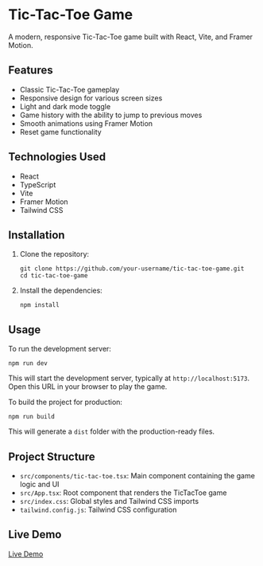# Tic-Tac-Toe Game

A modern, responsive Tic-Tac-Toe game built with React, Vite, and Framer Motion.

## Features

- Classic Tic-Tac-Toe gameplay
- Responsive design for various screen sizes
- Light and dark mode toggle
- Game history with the ability to jump to previous moves
- Smooth animations using Framer Motion
- Reset game functionality

## Technologies Used

- React
- TypeScript
- Vite
- Framer Motion
- Tailwind CSS

## Installation

1. Clone the repository:

   ```
   git clone https://github.com/your-username/tic-tac-toe-game.git
   cd tic-tac-toe-game
   ```

2. Install the dependencies:
   ```
   npm install
   ```

## Usage

To run the development server:

```
npm run dev
```

This will start the development server, typically at `http://localhost:5173`. Open this URL in your browser to play the game.

To build the project for production:

```
npm run build
```

This will generate a `dist` folder with the production-ready files.

## Project Structure

- `src/components/tic-tac-toe.tsx`: Main component containing the game logic and UI
- `src/App.tsx`: Root component that renders the TicTacToe game
- `src/index.css`: Global styles and Tailwind CSS imports
- `tailwind.config.js`: Tailwind CSS configuration

## Live Demo

[Live Demo](https://tic-tac-toe-game.netlify.app/)
